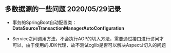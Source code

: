 ## 多数据源的一些问题 2020/05/29记录
* 事务的SpringBoot自动配置类：**DataSourceTransactionManagerAutoConfiguration**

* Service之间调用方法，不会执行AOP的切入方法，需要通过接口进行访问才可以，由于使用的JDK代理，故不测试cglib是否可以解决AspectJ切入的问题

